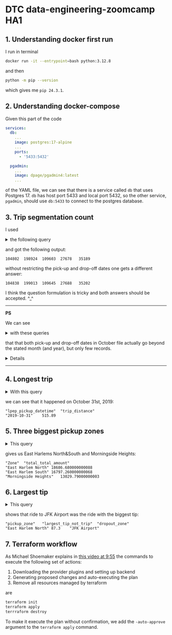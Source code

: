 # DTC data-engineering-zoomcamp HA1

## 1. Understanding docker first run

I run in terminal
```sh
docker run -it --entrypoint=bash python:3.12.8
```
and then
```bash
python -m pip --version
```
which gives me `pip 24.3.1`.


## 2. Understanding docker-compose

Given this part of the code
```yaml
services:
  db:
	...
	image: postgres:17-alpine
	...
    ports:
      - '5433:5432'

  pgadmin:
    ...
    image: dpage/pgadmin4:latest
	...
```
of the YAML file, we can see that there is a service called `db` that uses Postgres 17. `db` has host port 5433 and local port 5432, so the other service, `pgadmin`, should use `db:5433` to connect to the postgres database.


## 3. Trip segmentation count

I used
<details>
<summary>the following query</summary>

```sql
select
	sum(case when green_taxi_data.trip_distance <= 1 then 1 else 0 end) as up_to_1_mile
	, sum(case when green_taxi_data.trip_distance > 1 and green_taxi_data.trip_distance <= 3 then 1 else 0 end) as from_1_to_3_miles
	, sum(case when green_taxi_data.trip_distance > 3 and green_taxi_data.trip_distance <= 7 then 1 else 0 end) as from_1_to_3_miles
	, sum(case when green_taxi_data.trip_distance > 7 and green_taxi_data.trip_distance <= 10 then 1 else 0 end) as from_1_to_3_miles
	, sum(case when green_taxi_data.trip_distance > 10 then 1 else 0 end) as from_1_to_3_miles
from green_taxi_data
where
    green_taxi_data.lpep_dropoff_datetime::date
        between '2019-10-01'::date and '2019-10-31'::date
    and green_taxi_data.lpep_pickup_datetime::date
	    between '2019-10-01'::date and '2019-10-31'::date;
```
</details>

and got the following output:

```
104802	198924	109603	27678	35189
```

without restricting the pick-up and drop-off dates one gets a different answer:

```
104838	199013	109645	27688	35202
```

I think the question formulation is tricky and both answers should be accepted. ^_^

___

**PS**

We can see 
<details>
<summary>with these queries</summary>

```sql
select
	min(green_taxi_data.lpep_pickup_datetime)
	, max(green_taxi_data.lpep_pickup_datetime)
	, min(green_taxi_data.lpep_dropoff_datetime)
	, max(green_taxi_data.lpep_dropoff_datetime)
from green_taxi_data;
```
and
```sql
select
	date_trunc('month', green_taxi_data.lpep_pickup_datetime)::date as _month
	, count(1) as records
from green_taxi_data
group by _month;
```
</details>

that that both pick-up and drop-off dates in October file actually go beyond the stated month (and year), but only few records.

<details>

```
"min"	"max"	"min-2"	"max-2"
"2008-10-21 15:52:05"	"2019-11-13 08:46:52"	"2008-10-21 15:54:26"	"2019-11-13 08:58:26"
```

```
"_month"	"records"
"2009-01-01"	5
"2010-09-01"	3
"2019-11-01"	17
"2019-09-01"	3
"2008-10-01"	1
"2019-10-01"	476354
"2008-12-01"	3
```
</details>

___


## 4. Longest trip

<details>
<summary>With this query</summary>

```sql
select
	green_taxi_data.lpep_pickup_datetime::date
	, green_taxi_data.trip_distance
from green_taxi_data
order by green_taxi_data.trip_distance desc
limit 1;
```
</details>

we can see that it happened on October 31st, 2019:

```
"lpep_pickup_datetime"	"trip_distance"
"2019-10-31"	515.89
```


## 5. Three biggest pickup zones

<details>
<summary>This query</summary>

```sql
select
	taxi_zone_lookup."Zone"
	, sum(green_taxi_data.total_amount) as total_total_amount
from green_taxi_data
	left join taxi_zone_lookup
		on taxi_zone_lookup."LocationID" = green_taxi_data."PULocationID"
where green_taxi_data.lpep_pickup_datetime::date = '2019-10-18'::date
group by taxi_zone_lookup."Zone"
having sum(green_taxi_data.total_amount) > 13000;
```
</details>

gives us East Harlems North&South and Morningside Heights:

```
"Zone"	"total_total_amount"
"East Harlem North"	18686.680000000088
"East Harlem South"	16797.260000000068
"Morningside Heights"	13029.79000000003
```


## 6. Largest tip

<details>
<summary>This query</summary>

```sql
select
	picks."Zone" as pickup_zone
	, green_taxi_data.tip_amount as largest_tip_not_trip
	, drops."Zone" as dropout_zone
from green_taxi_data
	left join taxi_zone_lookup picks
		on picks."LocationID" = green_taxi_data."PULocationID"
	left join taxi_zone_lookup drops
		on drops."LocationID" = green_taxi_data."DOLocationID"
where picks."Zone" = 'East Harlem North'
	and date_trunc('month', green_taxi_data.lpep_pickup_datetime)::date = '2019-10-01'::date
order by green_taxi_data.tip_amount desc
limit 1;
```
</details>

shows that ride to JFK Airport was the ride with the biggest tip:

```
"pickup_zone"	"largest_tip_not_trip"	"dropout_zone"
"East Harlem North"	87.3	"JFK Airport"
```


## 7. Terraform workflow

As Michael Shoemaker explains in [this video at 9:55](https://youtu.be/s2bOYDCKl_M?si=tAkkSMQrfvzSY434&t=595) the commands to execute the following set of actions:

1. Downloading the provider plugins and setting up backend
2. Generating proposed changes and auto-executing the plan
3. Remove all resources managed by terraform

are

```sh
terraform init
terraform apply
terrraform destroy
```

To make it execute the plan without confirmation, we add the `-auto-approve` argument to the `terraform apply` command.
